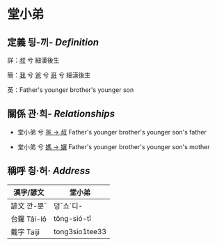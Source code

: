 # 堂小弟
## 定義 딍-끼- _Definition_
詳：[叔](member11.md) 兮 細漢後生

簡：[我](member1.md) 兮 [爸](member2.md) 兮 [哥](member11.md) 兮 細漢後生

英：Father's younger brother's younger son

## 關係 관·희- _Relationships_

- 堂小弟 兮 [爸 → 叔](member11.md) Father's younger brother's younger son's father

- 堂小弟 兮 [媽 → 嬸](member34.md) Father's younger brother's younger son's mother



## 稱呼 칑·허· _Address_

漢字/諺文 | 堂小弟
--- | ---
諺文 깐-뿐ˆ | 덩ˆ쇼ˊ디-
台羅 Tâi-lô | tông-sió-tī
戴字 Taiji | tong3sio1tee33


